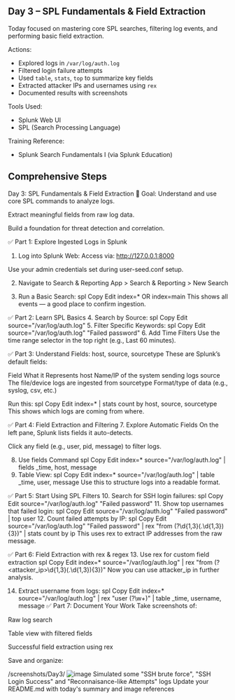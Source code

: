 ## Day 3 – SPL Fundamentals & Field Extraction

Today focused on mastering core SPL searches, filtering log events, and performing basic field extraction.

Actions:
- Explored logs in `/var/log/auth.log`
- Filtered login failure attempts
- Used `table`, `stats`, `top` to summarize key fields
- Extracted attacker IPs and usernames using `rex`
- Documented results with screenshots

Tools Used:
- Splunk Web UI
- SPL (Search Processing Language)

Training Reference:
- Splunk Search Fundamentals I (via Splunk Education)


## Comprehensive Steps
Day 3: SPL Fundamentals & Field Extraction
🎯 Goal:
Understand and use core SPL commands to analyze logs.

Extract meaningful fields from raw log data.

Build a foundation for threat detection and correlation.

✅ Part 1: Explore Ingested Logs in Splunk
1. Log into Splunk Web:
Access via: http://127.0.0.1:8000

Use your admin credentials set during user-seed.conf setup.

2. Navigate to Search & Reporting
App > Search & Reporting > New Search

3. Run a Basic Search:
spl
Copy
Edit
index=* OR index=main
This shows all events — a good place to confirm ingestion.

✅ Part 2: Learn SPL Basics
4. Search by Source:
spl
Copy
Edit
source="/var/log/auth.log"
5. Filter Specific Keywords:
spl
Copy
Edit
source="/var/log/auth.log" "Failed password"
6. Add Time Filters
Use the time range selector in the top right (e.g., Last 60 minutes).

✅ Part 3: Understand Fields: host, source, sourcetype
These are Splunk’s default fields:

Field	What it Represents
host	Name/IP of the system sending logs
source	The file/device logs are ingested from
sourcetype	Format/type of data (e.g., syslog, csv, etc.)

Run this:
spl
Copy
Edit
index=* | stats count by host, source, sourcetype
This shows which logs are coming from where.

✅ Part 4: Field Extraction and Filtering
7. Explore Automatic Fields
On the left pane, Splunk lists fields it auto-detects.

Click any field (e.g., user, pid, message) to filter logs.

8. Use fields Command
spl
Copy
Edit
index=* source="/var/log/auth.log" | fields _time, host, message
9. Table View:
spl
Copy
Edit
index=* source="/var/log/auth.log" | table _time, user, message
Use this to structure logs into a readable format.

✅ Part 5: Start Using SPL Filters
10. Search for SSH login failures:
spl
Copy
Edit
source="/var/log/auth.log" "Failed password"
11. Show top usernames that failed login:
spl
Copy
Edit
source="/var/log/auth.log" "Failed password" | top user
12. Count failed attempts by IP:
spl
Copy
Edit
source="/var/log/auth.log" "Failed password" | rex "from (?<ip>\d{1,3}(\.\d{1,3}){3})" | stats count by ip
This uses rex to extract IP addresses from the raw message.

✅ Part 6: Field Extraction with rex & regex
13. Use rex for custom field extraction
spl
Copy
Edit
index=* source="/var/log/auth.log" | rex "from (?<attacker_ip>\d{1,3}(\.\d{1,3}){3})"
Now you can use attacker_ip in further analysis.

14. Extract username from logs:
spl
Copy
Edit
index=* source="/var/log/auth.log" | rex "user (?<username>\w+)" | table _time, username, message
✅ Part 7: Document Your Work
Take screenshots of:

Raw log search

Table view with filtered fields

Successful field extraction using rex

Save and organize:

/screenshots/Day3/
![image](https://github.com/user-attachments/assets/6e8e9c54-1331-4960-aabe-380c4a9c939e)
Simulated some "SSH brute force", "SSH Login Success" and "Reconnaisance-like Attempts" logs 
Update your README.md with today's summary and image references


